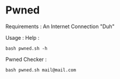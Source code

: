 # Pwned
Requirements :
An Internet Connection "Duh"


Usage :
Help :


`bash pwned.sh -h`


Pwned Checker :


`bash pwned.sh mail@mail.com`

